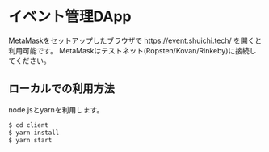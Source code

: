 # イベント管理DApp

[MetaMask](https://metamask.io/)をセットアップしたブラウザで https://event.shuichi.tech/ を開くと利用可能です。
MetaMaskはテストネット(Ropsten/Kovan/Rinkeby)に接続してください。

## ローカルでの利用方法

node.jsとyarnを利用します。

```bash
$ cd client
$ yarn install
$ yarn start
```
